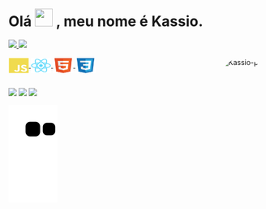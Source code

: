 <h1>Olá <img width="35" height="35" src="https://camo.githubusercontent.com/e8e7b06ecf583bc040eb60e44eb5b8e0ecc5421320a92929ce21522dbc34c891/68747470733a2f2f6d656469612e67697068792e636f6d2f6d656469612f6876524a434c467a6361737252346961377a2f67697068792e676966" /> , meu nome é Kassio.</h1>

<div align="center" style="display: flex" >
  <a href="kassiodev.vercel.app">
  <img height="180em" src="https://github-readme-stats.vercel.app/api?username=KassioM&show_icons=true&theme=dark&include_all_commits=true&count_private=true"/>
  <img height="180em" src="https://github-readme-stats.vercel.app/api/top-langs/?username=KassioM&layout=compact&langs_count=7&theme=dark"/>
</div>
  
<div style="display: inline_block" ><br>
  <img align="center" alt="Kassio-Js" height="30" width="40" src="https://raw.githubusercontent.com/devicons/devicon/master/icons/javascript/javascript-plain.svg">
  <img align="center" alt="Kassio-React" height="30" width="40" src="https://raw.githubusercontent.com/devicons/devicon/master/icons/react/react-original.svg">
  <img align="center" alt="Kassio-HTML" height="30" width="40" src="https://raw.githubusercontent.com/devicons/devicon/master/icons/html5/html5-original.svg">
  <img align="center" alt="Kassio-CSS" height="30" width="40" src="https://raw.githubusercontent.com/devicons/devicon/master/icons/css3/css3-original.svg">
  <img align="right" alt="Kassio-pic" height="150" style="border-radius:50px;" src="https://lh3.googleusercontent.com/a-/AOh14GgUf8g5GL5ecPSC3QvR1Dlx3Mgu4GGPxwj8le5POg=s288-p-no">
</div>
  
  ##
 
<div> 
  <a href="https://instagram.com/KassioM_" target="_blank"><img src="https://img.shields.io/badge/-Instagram-%23E4405F?style=for-the-badge&logo=instagram&logoColor=white" target="_blank"></a>
  <a href = "mailto:kassiomatheus23@gmail.com"><img src="https://img.shields.io/badge/-Gmail-%23333?style=for-the-badge&logo=gmail&logoColor=white" target="_blank"></a>
  <a href="www.Linkedin.com/in/kassio-matheus-576943217/" target="_blank"><img src="https://img.shields.io/badge/-LinkedIn-%230077B5?style=for-the-badge&logo=linkedin&logoColor=white" target="_blank"></a> 
 
  ![Snake animation](https://github.com/KassioM/KassioM/blob/output/github-contribution-grid-snake.svg)
 
</div>

